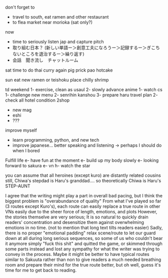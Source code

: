 don't forget to 
- travel to south, eat ramen and other restaurant
- to flea market near morioka (sat only?)

now
- time to seriously listen jap and capture pitch 
- 取り組む日本？ (新しい単語ー＞創意工夫になろうー＞記録するー＞ぎこちないところを退治するー＞繰り返す)
- 会話　聞き流し　チャットルーム

sat
time to do thai curry again
pig prick pao
hotcake

sun
eat new ramen or teishoku place
chilly shrimp

td weekend
1- exercise, clean as usaul
2- slowly advance anime
1- watch cs
1- challenge new menu
2- senrihin kanshou
3- prepare haru travel plan
2- check all hotel condition
2shop
- new mag
- eshi
- ???

improve myself
- learn programming, python, and new tech 
- improve japanese... better speaking and listening -> perhaps I should do when I bored

Fulfill life
e- have fun at the moment
e- build up my body slowly
e- looking forward to sakura
e- vn
h- watch the star

you can assume that all heroines (except kuro) are distantly related cousins
still, Chiwa's stepdad is Haru's granddad....
so theoretically Chiwa is Haru's STEP-AUNT

I agree that the writing might play a part in overall bad pacing, but I think the biggest problem is "overabundance of quality"
From what I've played so far (3 routes except Kuro's), each route can easily replace a true route in other VNs easily due to the sheer force of length, emotions, and plots
However, the stories themselve are very serious; It is so natural to quickly drain readers' concentration and desensitize them against overwhelming emotions in no time. 
(not to mention that long text tilts readers easier)
Sadly, there is no proper "emotional padding" relax scene/route to let our guard down at all during long serious sequences, 
so some of us who couldn't bear it anymore simply "fuck this shit" and quitted the game, 
or skimmed through some parts instead and lost any sympathy for what the writer was trying to convey in the process.
Maybe it might be better to have typical routes similar to Sakuuta rather than non to give readers a much needed breathing room and prepare their mind for the true route better, but oh well,
guess it's time for me to get back to reading.

